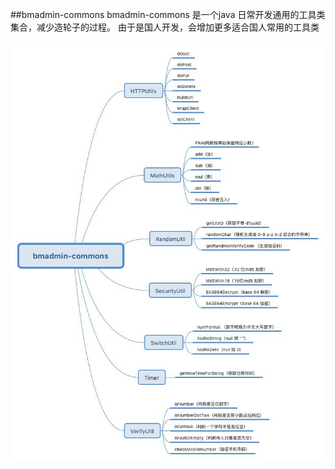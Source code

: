 ##bmadmin-commons
bmadmin-commons 是一个java 日常开发通用的工具类集合，减少造轮子的过程。
由于是国人开发，会增加更多适合国人常用的工具类

![image](https://github.com/bomberjin/BM-commons-Utils/blob/master/bmadmin-commons.jpg)
